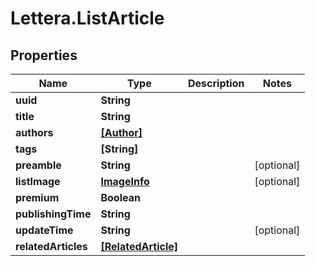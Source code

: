 # Lettera.ListArticle

## Properties

Name | Type | Description | Notes
------------ | ------------- | ------------- | -------------
**uuid** | **String** |  | 
**title** | **String** |  | 
**authors** | [**[Author]**](Author.md) |  | 
**tags** | **[String]** |  | 
**preamble** | **String** |  | [optional] 
**listImage** | [**ImageInfo**](ImageInfo.md) |  | [optional] 
**premium** | **Boolean** |  | 
**publishingTime** | **String** |  | 
**updateTime** | **String** |  | [optional] 
**relatedArticles** | [**[RelatedArticle]**](RelatedArticle.md) |  | 


